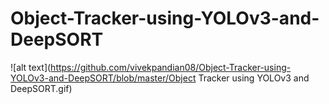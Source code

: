 # Object-Tracker-using-YOLOv3-and-DeepSORT

![alt text](https://github.com/vivekpandian08/Object-Tracker-using-YOLOv3-and-DeepSORT/blob/master/Object Tracker using YOLOv3 and DeepSORT.gif)
